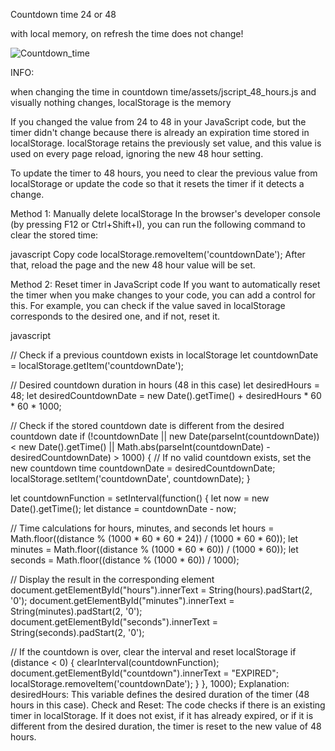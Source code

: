 Countdown time 24 or 48

with local memory, on refresh the time does not change!


![Countdown_time](https://github.com/user-attachments/assets/ab11850b-8161-4f85-9740-e4e0f17ebc57)


INFO: 

when changing the time in countdown time/assets/jscript_48_hours.js
and visually nothing changes, localStorage is the memory


If you changed the value from 24 to 48 in your JavaScript code, but the timer didn't change because there is already an expiration time stored in localStorage. localStorage retains the previously set value, and this value is used on every page reload, ignoring the new 48 hour setting.

To update the timer to 48 hours, you need to clear the previous value from localStorage or update the code so that it resets the timer if it detects a change.

Method 1: Manually delete localStorage
In the browser's developer console (by pressing F12 or Ctrl+Shift+I), you can run the following command to clear the stored time:

javascript
Copy code
localStorage.removeItem('countdownDate');
After that, reload the page and the new 48 hour value will be set.

Method 2: Reset timer in JavaScript code
If you want to automatically reset the timer when you make changes to your code, you can add a control for this. For example, you can check if the value saved in localStorage corresponds to the desired one, and if not, reset it.

javascript

// Check if a previous countdown exists in localStorage
let countdownDate = localStorage.getItem('countdownDate');

// Desired countdown duration in hours (48 in this case)
let desiredHours = 48;
let desiredCountdownDate = new Date().getTime() + desiredHours * 60 * 60 * 1000;

// Check if the stored countdown date is different from the desired countdown date
if (!countdownDate || new Date(parseInt(countdownDate)) < new Date().getTime() || Math.abs(parseInt(countdownDate) - desiredCountdownDate) > 1000) {
 // If no valid countdown exists, set the new countdown time
 countdownDate = desiredCountdownDate;
 localStorage.setItem('countdownDate', countdownDate);
}

let countdownFunction = setInterval(function() {
 let now = new Date().getTime();
 let distance = countdownDate - now;

 // Time calculations for hours, minutes, and seconds
 let hours = Math.floor((distance % (1000 * 60 * 60 * 24)) / (1000 * 60 * 60));
 let minutes = Math.floor((distance % (1000 * 60 * 60)) / (1000 * 60));
 let seconds = Math.floor((distance % (1000 * 60)) / 1000);

 // Display the result in the corresponding element
 document.getElementById("hours").innerText = String(hours).padStart(2, '0');
 document.getElementById("minutes").innerText = String(minutes).padStart(2, '0');
 document.getElementById("seconds").innerText = String(seconds).padStart(2, '0');

 // If the countdown is over, clear the interval and reset localStorage
 if (distance < 0) {
 clearInterval(countdownFunction);
 document.getElementById("countdown").innerText = "EXPIRED";
 localStorage.removeItem('countdownDate');
 }
}, 1000);
Explanation:
desiredHours: This variable defines the desired duration of the timer (48 hours in this case).
Check and Reset: The code checks if there is an existing timer in localStorage. If it does not exist, if it has already expired, or if it is different from the desired duration, the timer is reset to the new value of 48 hours.



